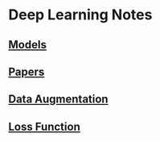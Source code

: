 # Deep Learning Notes

## [Models](docs/models.md)
## [Papers](docs/PaperReviews.md)
## [Data Augmentation](docs/transforms.md)
## [Loss Function](docs/losses.md)
